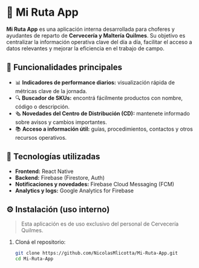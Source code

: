 # 🚚 Mi Ruta App

**Mi Ruta App** es una aplicación interna desarrollada para choferes y ayudantes de reparto de **Cervecería y Maltería Quilmes**. Su objetivo es centralizar la información operativa clave del día a día, facilitar el acceso a datos relevantes y mejorar la eficiencia en el trabajo de campo.

## 📱 Funcionalidades principales

- 📊 **Indicadores de performance diarios:** visualización rápida de métricas clave de la jornada.
- 🔍 **Buscador de SKUs:** encontrá fácilmente productos con nombre, código o descripción.
- 🗞️ **Novedades del Centro de Distribución (CD):** mantenete informado sobre avisos y cambios importantes.
- 📚 **Acceso a información útil:** guías, procedimientos, contactos y otros recursos operativos.

## 🧰 Tecnologías utilizadas

- **Frontend:** React Native
- **Backend:** Firebase (Firestore, Auth)
- **Notificaciones y novedades:** Firebase Cloud Messaging (FCM)
- **Analytics y logs:** Google Analytics for Firebase

## ⚙️ Instalación (uso interno)

> Esta aplicación es de uso exclusivo del personal de Cervecería Quilmes.

1. Cloná el repositorio:

   ```bash
   git clone https://github.com/NicolasMlicotta/Mi-Ruta-App.git
   cd Mi-Ruta-App

